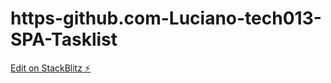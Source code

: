 # https-github.com-Luciano-tech013-SPA-Tasklist

[Edit on StackBlitz ⚡️](https://stackblitz.com/edit/angular-ivy-aykcob)